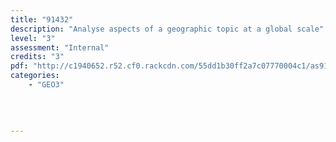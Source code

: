 ```yaml
---
title: "91432"
description: "Analyse aspects of a geographic topic at a global scale"
level: "3"
assessment: "Internal"
credits: "3"
pdf: "http://c1940652.r52.cf0.rackcdn.com/55dd1b30ff2a7c07770004c1/as91432.pdf"
categories:
    - "GEO3"
    
    
    
    
---
```

